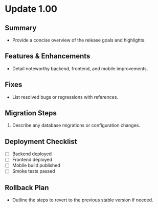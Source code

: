 # Update 1.00

## Summary
- Provide a concise overview of the release goals and highlights.

## Features & Enhancements
- Detail noteworthy backend, frontend, and mobile improvements.

## Fixes
- List resolved bugs or regressions with references.

## Migration Steps
1. Describe any database migrations or configuration changes.

## Deployment Checklist
- [ ] Backend deployed
- [ ] Frontend deployed
- [ ] Mobile build published
- [ ] Smoke tests passed

## Rollback Plan
- Outline the steps to revert to the previous stable version if needed.
